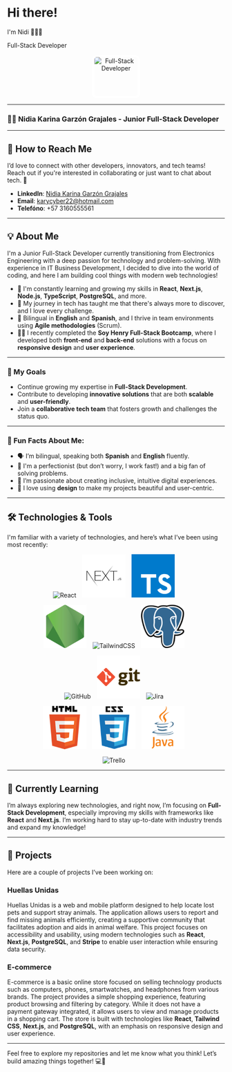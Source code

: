 # Hi there! 

I'm Nidi 👩‍💻✨

Full-Stack Developer 

<p align="center">
 <img src="https://i.imgur.com/GadHW0E.jpeg" width="100" height="90" alt="Full-Stack Developer" style="border: 5px solid white; border-radius: 10px; display: block; margin: auto;" />
</p>

---

### 👩‍💻 Nidia Karina Garzón Grajales - Junior Full-Stack Developer
---

## 💬 How to Reach Me

I’d love to connect with other developers, innovators, and tech teams! Reach out if you're interested in collaborating or just want to chat about tech. 🚀

- **LinkedIn**: [Nidia Karina Garzón Grajales](https://www.linkedin.com/in/nidiag22/)
- **Email**: [karycyber22@hotmail.com](mailto:karycyber22@hotmail.com)
- **Telefóno**:  +57 3160555561

---

## 💡 About Me

I'm a Junior Full-Stack Developer currently transitioning from Electronics Engineering with a deep passion for technology and problem-solving. With experience in IT Business Development, I decided to dive into the world of coding, and here I am building cool things with modern web technologies!

- 🌱 I'm constantly learning and growing my skills in **React**, **Next.js**, **Node.js**, **TypeScript**, **PostgreSQL**, and more. 
- 🔧 My journey in tech has taught me that there's always more to discover, and I love every challenge.
- 💬 Bilingual in **English** and **Spanish**, and I thrive in team environments using **Agile methodologies** (Scrum).
- 👩‍🏫 I recently completed the **Soy Henry Full-Stack Bootcamp**, where I developed both **front-end** and **back-end** solutions with a focus on **responsive design** and **user experience**.

---

### 🎯 My Goals

- Continue growing my expertise in **Full-Stack Development**.
- Contribute to developing **innovative solutions** that are both **scalable** and **user-friendly**.
- Join a **collaborative tech team** that fosters growth and challenges the status quo.

---

### 🚀 Fun Facts About Me:
- 🗣 I’m bilingual, speaking both **Spanish** and **English** fluently.
- 🧐 I'm a perfectionist (but don’t worry, I work fast!) and a big fan of solving problems.
- 🌈 I’m passionate about creating inclusive, intuitive digital experiences.
- 🎨 I love using **design** to make my projects beautiful and user-centric.

---

## 🛠️ Technologies & Tools

I'm familiar with a variety of technologies, and here’s what I’ve been using most recently:

<p align="center">
  <img src="https://upload.wikimedia.org/wikipedia/commons/a/a7/React-icon.svg" alt="React" width="100" height="auto" style="margin-right: 10px;">
  <img src="https://raw.githubusercontent.com/github/explore/main/topics/nextjs/nextjs.png" alt="Next.js" width="100" height="auto" style="margin-right: 10px;">
  <img src="https://raw.githubusercontent.com/github/explore/main/topics/typescript/typescript.png" alt="TypeScript" width="100" height="auto" style="margin-right: 10px;">
</p>

<p align="center">
  <img src="https://raw.githubusercontent.com/github/explore/main/topics/nodejs/nodejs.png" alt="Node.js" width="100" height="auto" style="margin-right: 10px;">
  <img src="https://upload.wikimedia.org/wikipedia/commons/d/d5/Tailwind_CSS_Logo.svg" alt="TailwindCSS" width="100" height="auto" style="margin-right: 10px;">
  <img src="https://raw.githubusercontent.com/github/explore/main/topics/postgresql/postgresql.png" alt="PostgreSQL" width="100" height="auto" style="margin-right: 10px;">
</p>

<p align="center">
  <img src="https://github.githubassets.com/assets/GitHub-Mark-ea2971cee799.png" alt="GitHub" width="100" height="auto" style="margin-right: 10px;">
  <img src="https://raw.githubusercontent.com/github/explore/main/topics/git/git.png" alt="Git" width="100" height="auto" style="margin-right: 10px;">
   <img src="https://cdn.worldvectorlogo.com/logos/jira-3.svg" alt="Jira" width="100" height="auto" style="margin-right: 10px;">
</p>
 
<p align="center">
  <img src="https://raw.githubusercontent.com/github/explore/main/topics/html/html.png" alt="HTML" width="100" height="auto" style="margin-right: 10px;"> 
  <img src="https://raw.githubusercontent.com/github/explore/main/topics/css/css.png" alt="CSS" width="100" height="auto" style="margin-right: 10px;"> 
  <img src="https://raw.githubusercontent.com/github/explore/main/topics/java/java.png" alt="Java" width="100" height="auto" style="margin-right: 10px;"> 
</p>

<p align="center">
  
  <img src="https://img.shields.io/badge/-Scrum-1E4D2B?style=flat-square&logo=scrum&logoColor=white" alt="Trello" width="100" height="auto" style="margin-right: 10px;"> 
</p>

---

## 🌱 Currently Learning
I’m always exploring new technologies, and right now, I’m focusing on **Full-Stack Development**, especially improving my skills with frameworks like **React** and **Next.js**. I’m working hard to stay up-to-date with industry trends and expand my knowledge!

---

## 🚀 Projects

Here are a couple of projects I’ve been working on:

### Huellas Unidas
Huellas Unidas is a web and mobile platform designed to help locate lost pets and support stray animals. The application allows users to report and find missing animals efficiently, creating a supportive community that facilitates adoption and aids in animal welfare. This project focuses on accessibility and usability, using modern technologies such as **React**, **Next.js**, **PostgreSQL**, and **Stripe** to enable user interaction while ensuring data security.

### E-commerce
E-commerce is a basic online store focused on selling technology products such as computers, phones, smartwatches, and headphones from various brands. The project provides a simple shopping experience, featuring product browsing and filtering by category. While it does not have a payment gateway integrated, it allows users to view and manage products in a shopping cart. The store is built with technologies like **React**, **Tailwind CSS**, **Next.js**, and **PostgreSQL**, with an emphasis on responsive design and user experience.

---

Feel free to explore my repositories and let me know what you think! Let’s build amazing things together! 💻🌟

